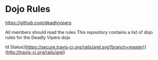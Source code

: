 Dojo Rules
==========

https://github.com/deadlyvipers

All members should read the rules
This repository contains a list of dojo rules for the Deadly Vipers dojo

ld Status](https://secure.travis-ci.org/rails/arel.svg?branch=master)](http://travis-ci.org/rails/arel)
